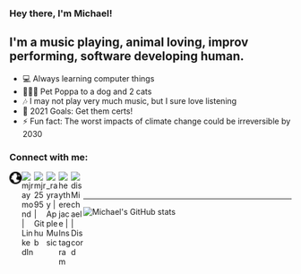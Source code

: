 ### Hey there, I'm Michael!

## I'm a music playing, animal loving, improv performing, software developing human.

- 💻 Always learning computer things
- 🐶🐱🐱 Pet Poppa to a dog and 2 cats
- 🎶 I may not play very much music, but I sure love listening
- 🥅 2021 Goals: Get them certs!
- ⚡ Fun fact: The worst impacts of climate change could be irreversible by 2030

### Connect with me:

[<img align="left" alt="my website" width="22px" src="https://raw.githubusercontent.com/iconic/open-iconic/master/svg/globe.svg" />][website]
[<img align="left" alt="mjraymond | LinkedIn" width="22px" src="https://cdn.jsdelivr.net/npm/simple-icons@v3/icons/linkedin.svg" />][linkedin]
[<img align="left" alt="mjr2595 | Github" width="22px" src="https://cdn.jsdelivr.net/npm/simple-icons@3.13.0/icons/github.svg" />][github]
[<img align="left" alt="_rayray | Apple Music" width="22px" src="https://cdn.jsdelivr.net/npm/simple-icons@3.13.0/icons/applemusic.svg" />][music]
[<img align="left" alt="heytherejace | Instagram" width="22px" src="https://cdn.jsdelivr.net/npm/simple-icons@v3/icons/instagram.svg" />][instagram]
[<img align="left" alt="disMichael | Discord" width="22px" src="https://cdn.jsdelivr.net/npm/simple-icons@3.13.0/icons/discord.svg" />][discord]
<br />
<br />

---
![Michael's GitHub stats](https://github-readme-stats.vercel.app/api?username=mjr2595&theme=dark&show_icons=true)

[website]: https://michaeljraymond.co
[music]: https://music.apple.com/profile/_rayray
[instagram]: https://www.instagram.com/heytherejace
[linkedin]: https://www.linkedin.com/in/mjraymond
[github]: https://github.com/mjr2595
[discord]: https://discordapp.com/users/691148133580931143